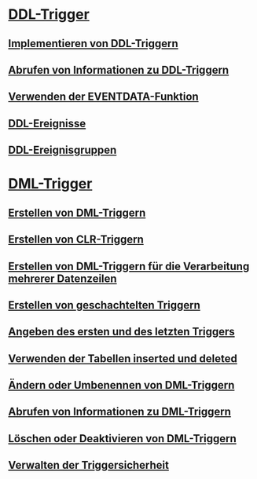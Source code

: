# [DDL-Trigger](ddl-triggers.md)
## [Implementieren von DDL-Triggern](implement-ddl-triggers.md)
## [Abrufen von Informationen zu DDL-Triggern](get-information-about-ddl-triggers.md)
## [Verwenden der EVENTDATA-Funktion](use-the-eventdata-function.md)
## [DDL-Ereignisse](ddl-events.md)
## [DDL-Ereignisgruppen](ddl-event-groups.md)
# [DML-Trigger](dml-triggers.md)
## [Erstellen von DML-Triggern](create-dml-triggers.md)
## [Erstellen von CLR-Triggern](create-clr-triggers.md)
## [Erstellen von DML-Triggern für die Verarbeitung mehrerer Datenzeilen](create-dml-triggers-to-handle-multiple-rows-of-data.md)
## [Erstellen von geschachtelten Triggern](create-nested-triggers.md)
## [Angeben des ersten und des letzten Triggers](specify-first-and-last-triggers.md)
## [Verwenden der Tabellen inserted und deleted](use-the-inserted-and-deleted-tables.md)
## [Ändern oder Umbenennen von DML-Triggern](modify-or-rename-dml-triggers.md)
## [Abrufen von Informationen zu DML-Triggern](get-information-about-dml-triggers.md)
## [Löschen oder Deaktivieren von DML-Triggern](delete-or-disable-dml-triggers.md)
## [Verwalten der Triggersicherheit](manage-trigger-security.md)
